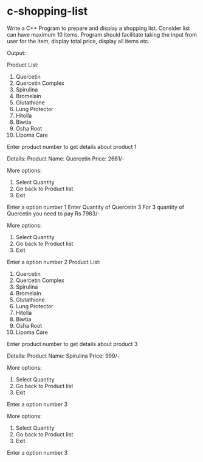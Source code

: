 # c-shopping-list
Write a C++ Program to prepare and display a shopping list. Consider list can have maximum 10 items. Program should facilitate taking the input from user for the item, display total price, display all items etc. 

Output: 

Product List: 
1) Quercetin
2) Quercetin Complex
3) Spirulina
4) Bromelain
5) Glutathione
6) Lung Protector
7) Hitolla
8) Biwtia
9) Osha Root
10) Lipoma Care

Enter product number to get details about product
1

Details:
Product Name: Quercetin
Price: 2661/-

More options:
1) Select Quantity
2) Go back to Product list
3) Exit

Enter a option number
1
Enter Quantity of Quercetin
3
For 3 quantity of Quercetin you need to pay Rs 7983/-

More options:
1) Select Quantity
2) Go back to Product list
3) Exit

Enter a option number
2
Product List: 
1) Quercetin
2) Quercetin Complex
3) Spirulina
4) Bromelain
5) Glutathione
6) Lung Protector
7) Hitolla
8) Biwtia
9) Osha Root
10) Lipoma Care

Enter product number to get details about product
3

Details:
Product Name: Spirulina
Price: 999/-

More options:
1) Select Quantity
2) Go back to Product list
3) Exit

Enter a option number
3

More options:
1) Select Quantity
2) Go back to Product list
3) Exit

Enter a option number
3
